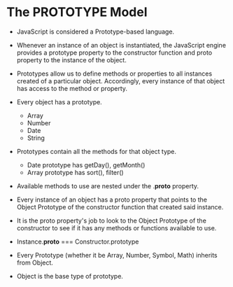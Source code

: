 # The PROTOTYPE Model

* JavaScript is considered a Prototype-based language. 

* Whenever an instance of an object is instantiated, the JavaScript engine provides a prototype property to the constructor function and proto property to the instance of the object.

* Prototypes allow us to define methods or properties to all instances created of a particular object. Accordingly, every instance of that object has access to the method or property. 

* Every object has a prototype. 
    * Array
    * Number
    * Date
    * String

* Prototypes contain all the methods for that object type. 
    * Date prototype has getDay(), getMonth()
    * Array prototype has sort(), filter()

* Available methods to use are nested under the .__proto__ property.


* Every instance of an object has a proto property that points to the Object Prototype of the constructor function that created said instance. 

* It is the proto property's job to look to the Object Prototype of the constructor to see if it has any methods or functions available to use.

* Instance.__proto__ === Constructor.prototype

* Every Prototype (whether it be Array, Number, Symbol, Math) inherits from Object. 
* Object is the base type of prototype.
